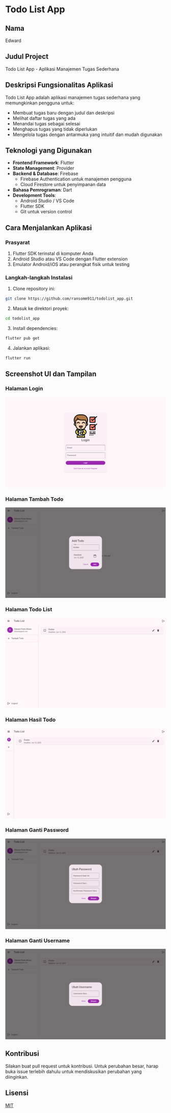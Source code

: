# Todo List App

## Nama
Edward

## Judul Project
Todo List App - Aplikasi Manajemen Tugas Sederhana

## Deskripsi Fungsionalitas Aplikasi
Todo List App adalah aplikasi manajemen tugas sederhana yang memungkinkan pengguna untuk:
- Membuat tugas baru dengan judul dan deskripsi
- Melihat daftar tugas yang ada
- Menandai tugas sebagai selesai
- Menghapus tugas yang tidak diperlukan
- Mengelola tugas dengan antarmuka yang intuitif dan mudah digunakan

## Teknologi yang Digunakan
- **Frontend Framework**: Flutter
- **State Management**: Provider
- **Backend & Database**: Firebase
  - Firebase Authentication untuk manajemen pengguna
  - Cloud Firestore untuk penyimpanan data
- **Bahasa Pemrograman**: Dart
- **Development Tools**: 
  - Android Studio / VS Code
  - Flutter SDK
  - Git untuk version control

## Cara Menjalankan Aplikasi

### Prasyarat
1. Flutter SDK terinstal di komputer Anda
2. Android Studio atau VS Code dengan Flutter extension
3. Emulator Android/iOS atau perangkat fisik untuk testing

### Langkah-langkah Instalasi
1. Clone repository ini:
```bash
git clone https://github.com/ransomm911/todolist_app.git
```

2. Masuk ke direktori proyek:
```bash
cd todolist_app
```

3. Install dependencies:
```bash
flutter pub get
```

4. Jalankan aplikasi:
```bash
flutter run
```

## Screenshot UI dan Tampilan

### Halaman Login
![Login Screen](assets/images/login.png)

### Halaman Tambah Todo
![Add Todo Screen](assets/images/addtodo.png)

### Halaman Todo List
![Todo List Screen](assets/images/todo2.png)

### Halaman Hasil Todo
![Todo Result Screen](assets/images/todoresult.png)

### Halaman Ganti Password
![Change Password Screen](assets/images/change%20password.png)

### Halaman Ganti Username
![Change Username Screen](assets/images/change%20username.png)

## Kontribusi
Silakan buat pull request untuk kontribusi. Untuk perubahan besar, harap buka issue terlebih dahulu untuk mendiskusikan perubahan yang diinginkan.

## Lisensi
[MIT](https://choosealicense.com/licenses/mit/)